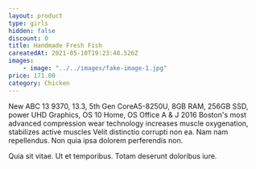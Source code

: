 ```yaml
---
layout: product
type: girls
hidden: false
discount: 0
title: Handmade Fresh Fish
careatedAt: 2021-05-10T19:23:48.526Z
images:
    - image: "../../images/fake-image-1.jpg"
price: 171.00
category: Chicken
---
```

New ABC 13 9370, 13.3, 5th Gen CoreA5-8250U, 8GB RAM, 256GB SSD, power UHD Graphics, OS 10 Home, OS Office A & J 2016
Boston's most advanced compression wear technology increases muscle oxygenation, stabilizes active muscles
Velit distinctio corrupti non ea. Nam nam repellendus. Non quia ipsa dolorem perferendis non.
 Quia sit vitae. Ut et temporibus. Totam deserunt doloribus iure.
